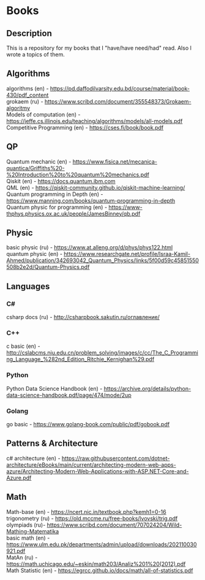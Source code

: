 # Books
## Description
This is a repository for my books that I "have/have need/had" read. Also I wrote a topics of them.

## Algorithms
algorithms (en) - https://pd.daffodilvarsity.edu.bd/course/material/book-430/pdf_content <br>
grokaem (ru) - https://www.scribd.com/document/355548373/Grokaem-algoritmy <br>
Models of computation (en) - https://jeffe.cs.illinois.edu/teaching/algorithms/models/all-models.pdf <br>
Competitive Programming (en) - https://cses.fi/book/book.pdf <br>

## QP
Quantum mechanic (en) - https://www.fisica.net/mecanica-quantica/Griffiths%20-%20Introduction%20to%20quantum%20mechanics.pdf <br>
Qiskit (en) - https://docs.quantum.ibm.com <br>
QML (en) - https://qiskit-community.github.io/qiskit-machine-learning/ <br>
Quantum programming in Depth (en) - https://www.manning.com/books/quantum-programming-in-depth <br>
Quantum physic for programming (en) - https://www-thphys.physics.ox.ac.uk/people/JamesBinney/qb.pdf <br>

## Physic
basic physic (ru) - https://www.at.alleng.org/d/phys/phys122.html <br>
quantum physic (en) - https://www.researchgate.net/profile/Israa-Kamil-Ahmed/publication/342693042_Quantum_Physics/links/5f00d59c45851550508b2e2d/Quantum-Physics.pdf <br>

## Languages
### C#
csharp docs (ru) - http://csharpbook.sakutin.ru/оглавление/ <br>

### C++
c basic (en) - http://cslabcms.nju.edu.cn/problem_solving/images/c/cc/The_C_Programming_Language_%282nd_Edition_Ritchie_Kernighan%29.pdf <br>

### Python
Python Data Science Handbook (en) - https://archive.org/details/python-data-science-handbook.pdf/page/474/mode/2up <br>

### Golang 
go basic <en> - https://www.golang-book.com/public/pdf/gobook.pdf<br>

## Patterns & Architecture 
c# architecture (en) - https://raw.githubusercontent.com/dotnet-architecture/eBooks/main/current/architecting-modern-web-apps-azure/Architecting-Modern-Web-Applications-with-ASP.NET-Core-and-Azure.pdf

## Math
Math-base (en) - https://ncert.nic.in/textbook.php?kemh1=0-16 <br>
trigonometry (ru) - https://old.mccme.ru/free-books/lvovski/trig.pdf <br>
olympiads (ru)- https://www.scribd.com/document/707024204/Wild-Mathing-Matematika <br>
basic math (en) - https://www.ulm.edu.pk/departments/admin/upload/downloads/202110030921.pdf <br>
MatAn (ru) - https://math.uchicago.edu/~eskin/math203/Analiz%201%20(2012).pdf <br>
Math Statistic (en) - https://egrcc.github.io/docs/math/all-of-statistics.pdf <br>

